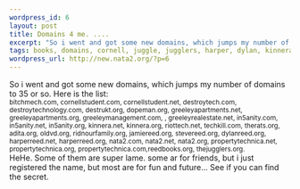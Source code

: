 ```yaml
--- 
wordpress_id: 6
layout: post
title: Domains 4 me. ....
excerpt: "So i went and got some new domains, which jumps my number of domains to 35 or so. Here is the list: bitchmech.com, cornellstudent.com, cornellstudent.net, destroytech.com, destroytechnology.com, destrukt.org, dopeman.org, greeleyapartments.net, greeleyapartments.org, greeleymanagement.com, , greeleyrealestate.net, in5anity.com, in5anity.net, in5anity.org, kinnera.net, kinnera.org, rio..."
tags: books, domains, cornell, juggle, jugglers, harper, dylan, kinnera, technology, greeley, reed, family
wordpress_url: http://new.nata2.org/?p=6
---
```

So i went and got some new domains, which jumps my number of domains to 35 or so. Here is the list:<br/><small> bitchmech.com, cornellstudent.com, cornellstudent.net, destroytech.com, destroytechnology.com, destrukt.org, dopeman.org, greeleyapartments.net, greeleyapartments.org, greeleymanagement.com, , greeleyrealestate.net, in5anity.com, in5anity.net, in5anity.org, kinnera.net, kinnera.org, riottech.net, techkill.com, therats.org, adita.org, oldvd.org, ridnourfamily.org, jamiereed.org, stevereed.org, dylanreed.org, harperreed.net, harperreed.org, nata2.com, nata2.net, nata2.org, propertytechnica.net, propertytechnica.org, propertytechnica.com,reedbooks.org, thejugglers.org.</small><br/> HeHe. Some of them are super lame. some ar for friends, but i just registered the name, but most are for fun and future... See if you can find the secret. 
